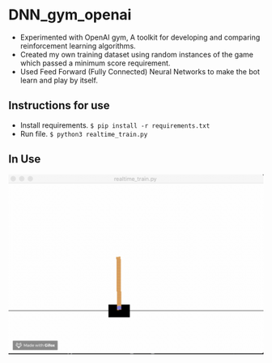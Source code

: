 # DNN_gym_openai

* Experimented with OpenAI gym, A toolkit for developing and comparing reinforcement learning algorithms.
* Created my own training dataset using random instances of the game which passed a minimum score requirement. 
* Used Feed Forward (Fully Connected) Neural Networks to make the bot learn and play by itself.

## Instructions for use

* Install requirements. `$ pip install -r requirements.txt`
* Run file. `$ python3 realtime_train.py`

## In Use
![Validation](gif/test.gif)
